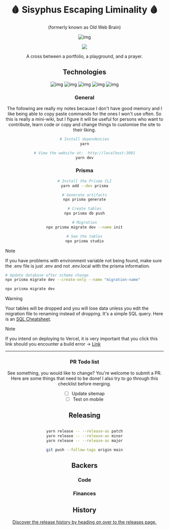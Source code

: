 <center>
<h1> 🩸 Sisyphus Escaping Liminality 🩸 </h1>
(formerly known as Old Web Brain)

![img](https://www.yunghigue.com/_next/image?url=https%3A%2F%2Fmedia1.giphy.com%2Fmedia%2Fv1.Y2lkPTc5MGI3NjExdnNwMHZrdnR6NXU4bXFmOGp5MmJwZjQ4YmwxY20yOG56ZXNhY25ucSZlcD12MV9pbnRlcm5hbF9naWZfYnlfaWQmY3Q9cw%2F1xSVq3jCyrYICv5XuC%2Fgiphy.webp&w=256&q=75)

<a href="https://ko-fi.com/sabrinamedwinter">
<img src="https://img.shields.io/badge/Kofi-FF5E5B.svg?style=for-the-badge&logo=Ko-fi&logoColor=white" />
</a>

<!-- DESCRIPTION/ -->

A cross between a portfolio, a playground, and a prayer.

<!-- /DESCRIPTION -->

## Technologies

<!-- BADGIE TIME -->

<!-- END BADGIE TIME -->

![img](https://img.shields.io/badge/Next.js-000000.svg?style=for-the-badge&logo=nextdotjs&logoColor=white) ![img](https://img.shields.io/badge/TypeScript-3178C6.svg?style=for-the-badge&logo=TypeScript&logoColor=white)
![img](https://img.shields.io/badge/Three.js-000000.svg?style=for-the-badge&logo=threedotjs&logoColor=white) ![img](https://img.shields.io/badge/Prisma-2D3748.svg?style=for-the-badge&logo=Prisma&logoColor=white) ![img](https://img.shields.io/badge/MDX-1B1F24.svg?style=for-the-badge&logo=MDX&logoColor=white)

</center>

<center>

### General

The following are really my notes because I don't have good memory and I like being able to copy paste commands for the ones I won't use often. So this is really a mini-wiki, but I figure it will be useful for persons who want to contribute, learn code or copy and change things to customise the site to their liking.

```bash
# Install dependencies
yarn

# View the website at:  http://localhost:3001
yarn dev
```

### Prisma

```bash
# Install the Prisma CLI
yarn add --dev prisma

# Generate artifacts
npx prisma generate

# Create tables
npx prisma db push

# Migration
npx prisma migrate dev --name init

# See the tables
npx prisma studio

```

</center>

> [!NOTE]
> If you have problems with environment variable not being found, make sure the .env file is just .env and not .env.local with the prisma information.

```bash
# Update database after schema change
npx prisma migrate dev --create-only --name "migration-name"

npx prisma migrate dev
```

> [!WARNING]
> Your tables will be dropped and you will lose data unless you edit the migration file to renaming instead of dropping. It's a simple SQL query. Here is an [SQL Cheatsheet](https://www.sqltutorial.org/sql-cheat-sheet/).

> [!NOTE]
> If you intend on deploying to Vercel, it is very important that you click this link should you encounter a build error -> [Link](https://www.prisma.io/docs/orm/more/help-and-troubleshooting/help-articles/vercel-caching-issue)

---

<center>

### PR Todo list

See something, you would like to change? You're welcome to submit a PR. Here are some things that need to be done! I also try to go through this checklist before merging.

- [ ] Update sitemap
- [ ] Test on mobile

## Releasing

```bash

yarn release -- --release-as patch
yarn release -- --release-as minor
yarn release -- --release-as major

git push --follow-tags origin main
```

<!-- BACKERS/ -->

## Backers

### Code

### Finances

<!-- /BACKERS -->

<!-- HISTORY/ -->

## History

[Discover the release history by heading on over to the releases page.](https://github.com/kalecream/OldWebBrain/releases)

<!-- /HISTORY -->

</center>
